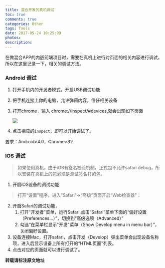 ```yaml
---
title: 混合开发的真机调试
toc: true
comments: true
categories: Other
tags: Tools
date: 2017-05-24 10:25:09
photos:
description:
---
```


在做混合APP的内嵌前端项目时，需要在真机上进行对页面的相关内容进行调试，所以在这里记录一下，相关的调试方法。
<!--more-->

### Android 调试

1. 打开手机内的开发者模式，开启USB调试功能
2. 把手机连接上你的电脑，允许弹窗内容，信任相关设备
3. 打开chrome，输入 chrome://inspect/#devices,就会出现如下页面

    ![](https://ws3.sinaimg.in/large/006tNc79gy1ffw994gbl0j312w0q0q48.jpg)

4. 点击相应的`inspect`，即可以开始调试了。

要求：Android>4.0，Chrome>32

### IOS 调试

>如果使用真机，由于iOS有签名校验机制，正式包不允许safari debug，所以安装在真机上的包必须是测试签名打的包。

1. 开启iOS设备的调试功能

>打开“设置”程序，进入“Safari”->“高级”页面开启“Web检查器”：

2.  开启Safari的调试功能，
    1. 打开“开发者”菜单，运行Safari,点击“Safari”菜单下面的“偏好设置（Preferences...）”，切换到“高级选项（Advanced）”
    2. 勾选“在菜单栏显示"开发"菜单（Show Develop menu in menu bar）”，关闭偏好设置。
3. 设备连接Mac，打开safari，点击开发（Develop）弹出菜单会出现设备名称项，进入后显示设备上所有打开的“HTML页面”列表。
4. 点击对应的页面就可以进行调试了。

**转载请标注原文地址**


